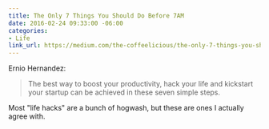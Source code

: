 ```yaml
---
title: The Only 7 Things You Should Do Before 7AM
date: 2016-02-24 09:33:00 -06:00
categories:
- Life
link_url: https://medium.com/the-coffeelicious/the-only-7-things-you-should-do-before-7am-20438e181c22
---
```


Ernio Hernandez:

> The best way to boost your productivity, hack your life and kickstart your startup can be achieved in these seven simple steps.

Most "life hacks" are a bunch of hogwash, but these are ones I actually agree with.
